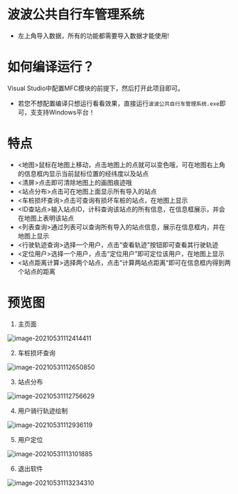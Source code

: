 # 波波公共自行车管理系统
* 左上角导入数据，所有的功能都需要导入数据才能使用!

# 如何编译运行？

Visual Studio中配置MFC模块的前提下，然后打开此项目即可。  

* 若您不想配置编译只想运行看看效果，直接运行`波波公共自行车管理系统.exe`即可，支支持Windows平台！

# 特点

* <地图>鼠标在地图上移动，点击地图上的点就可以变色哦，可在地图右上角的信息框内显示当前鼠标位置的经纬度以及站点
* <清屏>点击即可清除地图上的画图痕迹哦
* <站点分布>点击可在地图上面显示所有导入的站点
* <车桩损坏查询>点击可查询有损坏车桩的站点，在地图上显示
* <ID查站点>输入站点ID，计科查询该站点的所有信息，在信息框展示，并会在地图上表明该站点
* <列表查询>通过列表可以查询所有导入的站点信息，展示在信息框内，并在地图上显示
* <行驶轨迹查询>选择一个用户，点击“查看轨迹”按钮即可查看其行驶轨迹
* <定位用户>选择一个用户，点击“定位用户”即可定位该用户，在地图上显示
* <站点距离计算>选择两个站点，点击“计算两站点距离“即可在信息框内得到两个站点的距离

# 预览图

1. 主页面

![image-20210531112414411](https://gitee.com/vancomycin_bo/markdown_img/raw/master/img/20210531112415.png)

2. 车桩损坏查询

![image-20210531112650850](https://gitee.com/vancomycin_bo/markdown_img/raw/master/img/20210531112652.png)

3. 站点分布

![image-20210531112756629](https://gitee.com/vancomycin_bo/markdown_img/raw/master/img/20210531112757.png)

4. 用户骑行轨迹绘制

![image-20210531112936119](https://gitee.com/vancomycin_bo/markdown_img/raw/master/img/20210531112937.png)

5. 用户定位

![image-20210531113101885](https://gitee.com/vancomycin_bo/markdown_img/raw/master/img/20210531113103.png)

6. 退出软件

![image-20210531113234310](https://gitee.com/vancomycin_bo/markdown_img/raw/master/img/20210531113235.png)



